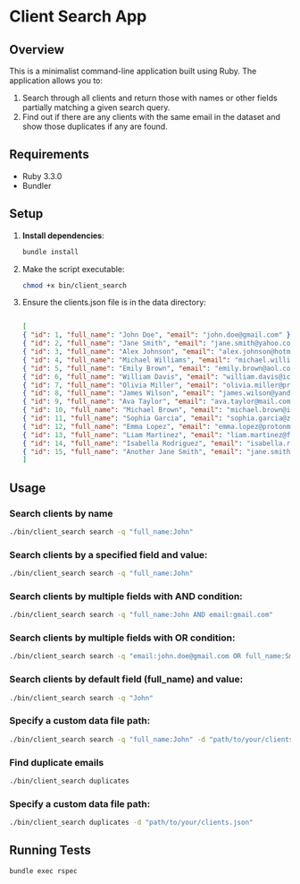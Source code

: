 # Client Search App

## Overview

This is a minimalist command-line application built using Ruby. The application allows you to:
1. Search through all clients and return those with names or other fields partially matching a given search query.
2. Find out if there are any clients with the same email in the dataset and show those duplicates if any are found.

## Requirements

- Ruby 3.3.0
- Bundler

## Setup

1. **Install dependencies**:
   ```sh
   bundle install
   ```

2. Make the script executable:
   ```sh
   chmod +x bin/client_search
   ```

3. Ensure the clients.json file is in the data directory:

   ```json

   [
   { "id": 1, "full_name": "John Doe", "email": "john.doe@gmail.com" },
   { "id": 2, "full_name": "Jane Smith", "email": "jane.smith@yahoo.com" },
   { "id": 3, "full_name": "Alex Johnson", "email": "alex.johnson@hotmail.com" },
   { "id": 4, "full_name": "Michael Williams", "email": "michael.williams@outlook.com" },
   { "id": 5, "full_name": "Emily Brown", "email": "emily.brown@aol.com" },
   { "id": 6, "full_name": "William Davis", "email": "william.davis@icloud.com" },
   { "id": 7, "full_name": "Olivia Miller", "email": "olivia.miller@protonmail.com" },
   { "id": 8, "full_name": "James Wilson", "email": "james.wilson@yandex.com" },
   { "id": 9, "full_name": "Ava Taylor", "email": "ava.taylor@mail.com" },
   { "id": 10, "full_name": "Michael Brown", "email": "michael.brown@inbox.com" },
   { "id": 11, "full_name": "Sophia Garcia", "email": "sophia.garcia@zoho.com" },
   { "id": 12, "full_name": "Emma Lopez", "email": "emma.lopez@protonmail.ch" },
   { "id": 13, "full_name": "Liam Martinez", "email": "liam.martinez@fastmail.fm" },
   { "id": 14, "full_name": "Isabella Rodriguez", "email": "isabella.rodriguez@me.com" },
   { "id": 15, "full_name": "Another Jane Smith", "email": "jane.smith@yahoo.com" }
   ]

   ```

## Usage

### Search clients by name
```sh
./bin/client_search search -q "full_name:John"
```

### Search clients by a specified field and value:
```sh
./bin/client_search search -q "full_name:John"
```


### Search clients by multiple fields with AND condition:
```sh
./bin/client_search search -q "full_name:John AND email:gmail.com"
```

### Search clients by multiple fields with OR condition:
```sh
./bin/client_search search -q "email:john.doe@gmail.com OR full_name:Smith"
```

### Search clients by default field (full_name) and value:
```sh
./bin/client_search search -q "John"
```

### Specify a custom data file path:
```sh
./bin/client_search search -q "full_name:John" -d "path/to/your/clients.json"
```

### Find duplicate emails
```sh
./bin/client_search duplicates
```

### Specify a custom data file path:
```sh
./bin/client_search duplicates -d "path/to/your/clients.json"
```

## Running Tests
```sh
bundle exec rspec
```
